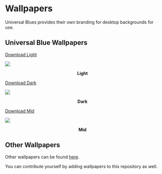 # Wallpapers

Universal Blues provides their own branding for desktop backgrounds for use.

## Universal Blue Wallpapers

[Download Light](https://github.com/ublue-os/bling/blob/main/build/backgrounds/src/2D/wallpaper-light.png)

![](https://hackmd.io/_uploads/SyrUeqDe6.png)
<p style="text-align: center;font-weight: bold">Light</p> 

[Download Dark](https://github.com/ublue-os/bling/blob/main/build/backgrounds/src/2D/wallpaper-dark.png)

![](https://hackmd.io/_uploads/ryZjy9Dgp.png)
<p style="text-align: center;font-weight: bold">Dark</p>

[Download Mid](https://github.com/ublue-os/bling/blob/main/build/backgrounds/src/2D/wallpaper-mid.png)

![](https://hackmd.io/_uploads/SJh8lcDgT.png)

<p style="text-align: center;font-weight: bold">Mid</p>

## Other Wallpapers

Other wallpapers can be found [here](https://github.com/ublue-os/bling/tree/main/build/backgrounds/src/).

You can contribute yourself by adding wallpapers to this repository as well.
